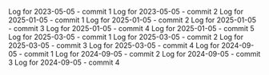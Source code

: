 Log for 2023-05-05 - commit 1
Log for 2023-05-05 - commit 2
Log for 2025-01-05 - commit 1
Log for 2025-01-05 - commit 2
Log for 2025-01-05 - commit 3
Log for 2025-01-05 - commit 4
Log for 2025-01-05 - commit 5
Log for 2025-03-05 - commit 1
Log for 2025-03-05 - commit 2
Log for 2025-03-05 - commit 3
Log for 2025-03-05 - commit 4
Log for 2024-09-05 - commit 1
Log for 2024-09-05 - commit 2
Log for 2024-09-05 - commit 3
Log for 2024-09-05 - commit 4
